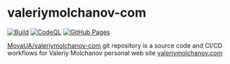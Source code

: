 # valeriymolchanov-com

[![Build](https://github.com/MovaUA/valeriymolchanov-com/actions/workflows/build-ci.yml/badge.svg)](https://github.com/MovaUA/valeriymolchanov-com/actions/workflows/build-ci.yml) [![CodeQL](https://github.com/MovaUA/valeriymolchanov-com/actions/workflows/codeql-analysis-ci.yml/badge.svg)](https://github.com/MovaUA/valeriymolchanov-com/actions/workflows/codeql-analysis-ci.yml) [![GitHub Pages](https://github.com/MovaUA/valeriymolchanov-com/actions/workflows/gh-pages-cd.yml/badge.svg)](https://github.com/MovaUA/valeriymolchanov-com/actions/workflows/gh-pages-cd.yml)

[MovaUA/valeriymolchanov-com](https://github.com/MovaUA/valeriymolchanov-com) git repository is a source code and CI/CD workflows for Valeriy Molchanov personal web site [valeriymolchanov.com](https://valeriymolchanov.com)
